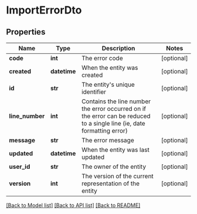 # ImportErrorDto

## Properties
Name | Type | Description | Notes
------------ | ------------- | ------------- | -------------
**code** | **int** | The error code | [optional] 
**created** | **datetime** | When the entity was created | [optional] 
**id** | **str** | The entity&#39;s unique identifier | [optional] 
**line_number** | **int** | Contains the line number the error occurred on if the error can be reduced to a single line (ie, date formatting error) | [optional] 
**message** | **str** | The error message | [optional] 
**updated** | **datetime** | When the entity was last updated | [optional] 
**user_id** | **str** | The owner of the entity | [optional] 
**version** | **int** | The version of the current representation of the entity | [optional] 

[[Back to Model list]](../README.md#documentation-for-models) [[Back to API list]](../README.md#documentation-for-api-endpoints) [[Back to README]](../README.md)


